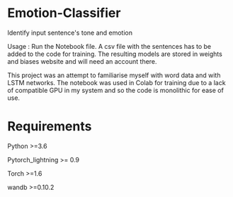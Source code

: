 # Emotion-Classifier
Identify input sentence's tone and emotion

Usage : Run the Notebook file. A csv file with the sentences has to be added to the code for training. The resulting models are stored in weights and biases website and will need an account there.

This project was an attempt to familiarise myself with word data and with LSTM networks. The notebook was used in Colab for training due to a lack of compatible GPU in my system and so the code is monolithic for ease of use.

# Requirements

Python >=3.6

Pytorch_lightning >= 0.9

Torch >=1.6

wandb >=0.10.2
